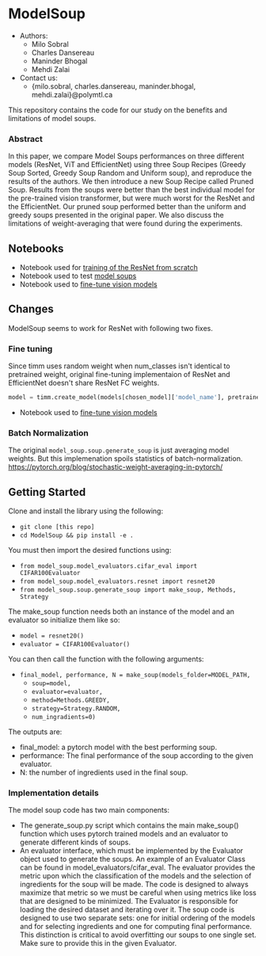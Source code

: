 # ModelSoup

* Authors:
  * Milo Sobral
  * Charles Dansereau
  * Maninder Bhogal
  * Mehdi Zalai
* Contact us: 
  * {milo.sobral, charles.dansereau, maninder.bhogal, mehdi.zalai}@polymtl.ca

This repository contains the code for our study on the benefits and limitations of model soups. 

### Abstract
In this paper, we compare Model Soups performances on three different models (ResNet, ViT and EfficientNet) using three Soup Recipes (Greedy Soup Sorted, Greedy Soup Random and Uniform soup), and reproduce the results of the authors. We then introduce a new Soup Recipe called Pruned Soup. Results from the soups were better than the best individual model for the pre-trained vision transformer, but were much worst for the ResNet and the EfficientNet. Our pruned soup performed better than the uniform and greedy soups presented in the original paper. We also discuss the limitations of weight-averaging that were found during the experiments.

## Notebooks
* Notebook used for [training of the ResNet from scratch](https://colab.research.google.com/drive/1D_ucvp5OiaWGEho3ATwL9M6I0LCnpEZY)
* Notebook used to test [model soups](https://colab.research.google.com/drive/1yyRSK9x35gErpMy_LQjB4ULR8GagSVVJ?usp=sharing)
* Notebook used to [fine-tune vision models](https://colab.research.google.com/drive/13nYqc5F9L5WVBy3mRYlZBGCf0ekENYMk?usp=sharing)

## Changes

ModelSoup seems to work for ResNet with following two fixes.

### Fine tuning

Since timm uses random weight when num_classes isn't identical to pretrained weight,
original fine-tuning implementaion of ResNet and EfficientNet doesn't share ResNet FC weights.
```Python
model = timm.create_model(models[chosen_model]['model_name'], pretrained=True, num_classes=100)
```
* Notebook used to [fine-tune vision models](https://colab.research.google.com/drive/1P7IIad20bQkGXhMg2Is5U2T_nqsn-DIo)

### Batch Normalization

The original `model_soup.soup.generate_soup` is just averaging model weights.
But this implemenation spoils statistics of batch-normalization.
https://pytorch.org/blog/stochastic-weight-averaging-in-pytorch/

## Getting Started

Clone and install the library using the following: 
* `git clone [this repo]`
* `cd ModelSoup && pip install -e .`

You must then import the desired functions using:
* `from model_soup.model_evaluators.cifar_eval import CIFAR100Evaluator`
* `from model_soup.model_evaluators.resnet import resnet20`
* `from model_soup.soup.generate_soup import make_soup, Methods, Strategy`

The make_soup function needs both an instance of the model and an evaluator so initialize them like so:
* `model = resnet20()`
* `evaluator = CIFAR100Evaluator()`

You can then call the function with the following arguments:
* `final_model, performance, N = make_soup(models_folder=MODEL_PATH, `
  * `soup=model,`
  * `evaluator=evaluator,`
  * `method=Methods.GREEDY,`
  * `strategy=Strategy.RANDOM,`
  * `num_ingradients=0)`

The outputs are:
* final_model: a pytorch model with the best performing soup.
* performance: The final performance of the soup according to the given evaluator.
* N: the number of ingredients used in the final soup.
### Implementation details
The model soup code has two main components:
* The generate_soup.py script which contains the main make_soup() function which uses pytorch trained models and an evaluator to generate different kinds of soups.
* An evaluator interface, which must be implemented by the Evaluator object used to generate the soups. An example of an Evaluator Class can be found in model_evaluators/cifar_eval. 
The evaluator provides the metric upon which the classification of the models and the selection of ingredients for the soup will be made. The code is designed to always maximize that metric so we must be careful when using metrics like loss that are designed to be minimized. The Evaluator is responsible for loading the desired dataset and iterating over it. The soup code is designed to use two separate sets: one for initial ordering of the models and for selecting ingredients and one for computing final performance. This distinction is critical to avoid overfitting our soups to one single set. Make sure to provide this in the given Evaluator. 
